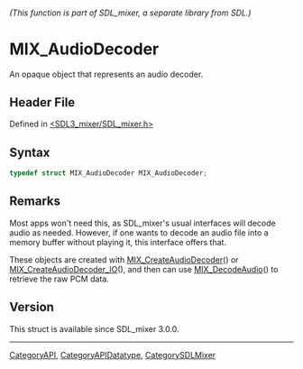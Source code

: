 ###### (This function is part of SDL_mixer, a separate library from SDL.)
# MIX_AudioDecoder

An opaque object that represents an audio decoder.

## Header File

Defined in [<SDL3_mixer/SDL_mixer.h>](https://github.com/libsdl-org/SDL_mixer/blob/main/include/SDL3_mixer/SDL_mixer.h)

## Syntax

```c
typedef struct MIX_AudioDecoder MIX_AudioDecoder;
```

## Remarks

Most apps won't need this, as SDL_mixer's usual interfaces will decode
audio as needed. However, if one wants to decode an audio file into a
memory buffer without playing it, this interface offers that.

These objects are created with
[MIX_CreateAudioDecoder](MIX_CreateAudioDecoder)() or
[MIX_CreateAudioDecoder_IO](MIX_CreateAudioDecoder_IO)(), and then can use
[MIX_DecodeAudio](MIX_DecodeAudio)() to retrieve the raw PCM data.

## Version

This struct is available since SDL_mixer 3.0.0.

----
[CategoryAPI](CategoryAPI), [CategoryAPIDatatype](CategoryAPIDatatype), [CategorySDLMixer](CategorySDLMixer)

